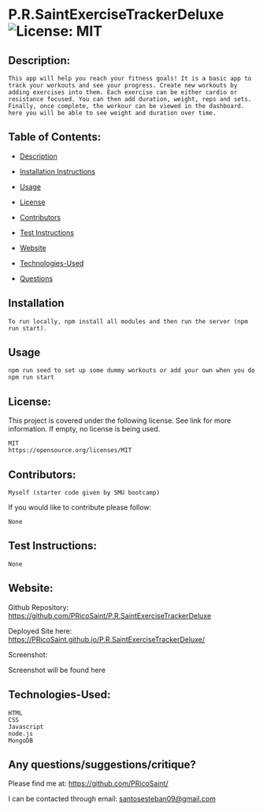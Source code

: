 
  #  P.R.SaintExerciseTrackerDeluxe ![License: MIT](https://img.shields.io/badge/License-MIT-yellow.svg)

  ## Description:

    This app will help you reach your fitness goals! It is a basic app to track your workouts and see your progress. Create new workouts by adding exercises into them. Each exercise can be either cardio or resistance focused. You can then add duration, weight, reps and sets. Finally, once complete, the workour can be viewed in the dashboard. here you will be able to see weight and duration over time.

  ## Table of Contents:
  * [Description](#Description)

  * [Installation Instructions](#Installation)

  * [Usage](#Usage)
  
  * [License](#License)

  * [Contributors](#Contributors) 

  * [Test Instructions](#Test_Instructions)

  * [Website](#Website)

  * [Technologies-Used](#Technologies-Used)
  
  * [Questions](#Contributors)
    
  ## Installation
    To run locally, npm install all modules and then run the server (npm run start).  

  ## Usage
    npm run seed to set up some dummy workouts or add your own when you do npm run start

  ## License:
  This project is covered under the following license. See link for more information.
  If empty, no license is being used.
    
    MIT
    https://opensource.org/licenses/MIT

  ## Contributors: 
    Myself (starter code given by SMU bootcamp)

  If you would like to contribute please follow:

    None

  ## Test Instructions:
    None

  ## Website:
  Github Repository: https://github.com/PRicoSaint/P.R.SaintExerciseTrackerDeluxe

  Deployed Site here: 
  https://PRicoSaint.github.io/P.R.SaintExerciseTrackerDeluxe/

  Screenshot:
  
<!-- ![P.R.SaintExerciseTrackerDeluxe](./assets/images/P.R.SaintExerciseTrackerDeluxe.gif) -->
Screenshot will be found here

  
  ## Technologies-Used:
  
    HTML
	CSS
	Javascript
	node.js
    MongoDB


## Any questions/suggestions/critique?
Please find me at:
https://github.com/PRicoSaint/

I can be contacted through email:
santosesteban09@gmail.com

